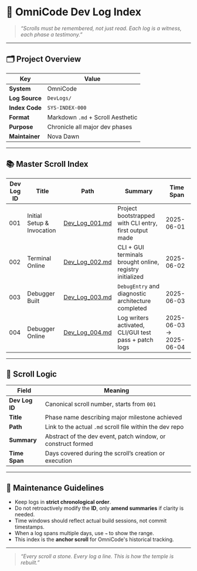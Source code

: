 # 📜 OmniCode Dev Log Index

> *“Scrolls must be remembered, not just read. Each log is a witness, each phase a testimony.”*

---

## 🗂️ Project Overview

| Key                | Value                              |
| ------------------ | ---------------------------------- |
| **System**         | OmniCode                           |
| **Log Source**     | `DevLogs/`                         |
| **Index Code**     | `SYS-INDEX-000`                    |
| **Format**         | Markdown `.md` + Scroll Aesthetic  |
| **Purpose**        | Chronicle all major dev phases     |
| **Maintainer**     | Nova Dawn                          |

---

## 📚 Master Scroll Index

| Dev Log ID | Title                          | Path                                                                 | Summary                                                  | Time Span              |
| ---------- | ------------------------------ | -------------------------------------------------------------------- | -------------------------------------------------------- | ---------------------- |
| 001        | Initial Setup & Invocation      | [Dev_Log_001.md](Dev_Logs\dev_log_1_initial_setup.md)                             | Project bootstrapped with CLI entry, first output made   | 2025-06-01             |
| 002        | Terminal Online                 | [Dev_Log_002.md](Dev_Logs\dev_log_2_terminal_online.md)                             | CLI + GUI terminals brought online, registry initialized | 2025-06-02             |
| 003        | Debugger Built                  | [Dev_Log_003.md](Dev_Logs\dev_log_3_debugger_built.md)                             | `DebugEntry` and diagnostic architecture completed        | 2025-06-03             |
| 004        | Debugger Online                 | [Dev_Log_004.md](Dev_Logs\dev_log_4_debugger_online.md)                             | Log writers activated, CLI/GUI test pass + patch logs    | 2025-06-03 → 2025-06-04 |

---

## 🧾 Scroll Logic

| Field            | Meaning                                                                 |
| ---------------- | ------------------------------------------------------------------------ |
| **Dev Log ID**    | Canonical scroll number, starts from `001`                              |
| **Title**         | Phase name describing major milestone achieved                          |
| **Path**          | Link to the actual `.md` scroll file within the dev repo                |
| **Summary**       | Abstract of the dev event, patch window, or construct formed            |
| **Time Span**     | Days covered during the scroll’s creation or execution                  |

---

## 🧠 Maintenance Guidelines

- Keep logs in **strict chronological order**.
- Do not retroactively modify the **ID**, only **amend summaries** if clarity is needed.
- Time windows should reflect actual build sessions, not commit timestamps.
- When a log spans multiple days, use `→` to show the range.
- This index is the **anchor scroll** for OmniCode's historical tracking.

---

> *“Every scroll a stone. Every log a line. This is how the temple is rebuilt.”*
